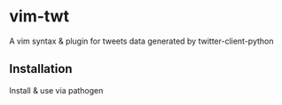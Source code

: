 # vim-twt
A vim syntax &amp; plugin for tweets data generated by twitter-client-python

## Installation
Install & use via pathogen

